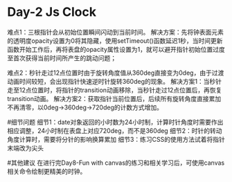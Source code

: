 # Day-2 Js Clock
  难点1：三根指针会从初始位置瞬间闪动到当前时间。
  解决方案：先将钟表面元素的透明度opacity设置为0将其隐藏，使用setTimeout()函数延迟1秒，当时间更新函数开始工作后，再将表盘的opacity属性设置为1，就可以避开指针初始位置过度至首次获得当前时间所产生的跳动问题；

  难点2：秒针走过12点位置时由于旋转角度值从360deg直接变为0deg，由于过渡动画时间较短，会出现指针快速逆时针旋转360deg的现象。
  解决方案1：当秒针走至12点位置时，将指针的transition动画移除，当秒针走过12点位置后，再恢复transition动画。
  解决方案2：获取指针当前位置后，后续所有旋转角度直接累加不再清零，以0deg->360deg->720deg的计数方式增加。

#细节问题
  细节1：date对象返回的小时数为24小时制，计算时针角度时需要作出相应调整，24小时制在表盘上对应720deg，而不是360deg
  细节2：时针的转动角度计算时，需要将分针的影响换算累加
  细节3：练习CSS的使用方法试着将指针末端改为尖头

#其他建议
 在进行完Day8-Fun with canvas的练习和相关学习后，可使用canvas相关命令绘制更精美的时钟。